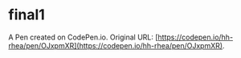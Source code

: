 # final1

A Pen created on CodePen.io. Original URL: [https://codepen.io/hh-rhea/pen/OJxpmXR](https://codepen.io/hh-rhea/pen/OJxpmXR).


